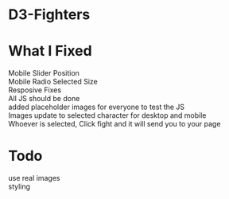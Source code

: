 # D3-Fighters

# What I Fixed
Mobile Slider Position <br> 
Mobile Radio Selected Size <br> 
Resposive Fixes <br> 
All JS should be done <br> 
added placeholder images for everyone to test the JS <br> 
Images update to selected character for desktop and mobile <br> 
Whoever is selected, Click fight and it will send you to your page <br> 

# Todo
use real images <br> 
styling <br> 
